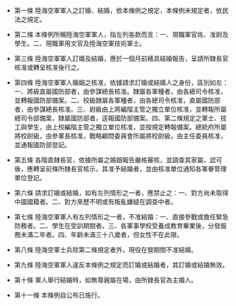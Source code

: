 * 第一條 陸海空軍軍人之訂婚、結婚，依本條例之規定，本條例未規定者，依民法之規定。

* 第二條 本條例所稱陸海空軍軍人，指左列各款而言：一、現職軍官佐、准尉及學生。二、現職軍用文官及陸海空軍技術軍士。

* 第三條 陸海空軍軍人訂婚及結婚，應於一個月前繕具結婚報告，呈請所隸長官核准或轉呈核准後行之。

* 第四條 陸海空軍軍人婚姻之核准，依據請求訂婚或結婚人之身份，區別如左：一、將級直屬國防部者，由參謀總長核准。隸屬各軍種者，由各總司令核准，並轉報國防部備案。二、校級隸屬各軍種者，由各總司令核准，直屬國防部者，由參謀總長核准。三、尉級由上將編階主管之獨立單位核准，並轉報所屬總司令部備案，隸屬國防部者，逕報國防部備案。四、第二條規定之軍士、技工與學生，由上校編階主管之獨立單位核准，並按規定轉報備案。總統府所屬將校尉級，由參軍長核准，戰略顧問委員會所屬將校尉級，由主任委員核准，並通報國防部登記。

* 第五條 各階直隸長官，依據所屬之婚姻報告嚴格審核，並調查其家屬，認可後，應轉呈前條所隸長官核示，其准予結婚者，並由核准單位通知各軍眷管理單位登記。

* 第六條 請求訂婚或結婚，如有左列情形之一者，應禁止之：一、對方尚未取得中國國籍者。二、對方來歷不明或有叛亂嫌疑在調查中者。

* 第七條 陸海空軍軍人有左列情形之一者，不准結婚：一、直接參戰或擔任緊急防務者。二、學生在受訓期間者。三、各軍事學校受養成教育畢業後，分發服務未滿二年者。四、年齡未滿三十八歲者，但女性不在此限。

* 第八條 陸海空軍士兵除第二條規定者外，現役在營期間不准結婚。

* 第九條 陸海空軍軍人違反本條例之規定而訂婚或結婚者，其訂婚或結婚無效。

* 第十條 軍人舉行結婚時，如無尊親屬在場，由所隸長官為主婚人。

* 第十一條 本條例自公布日施行。

